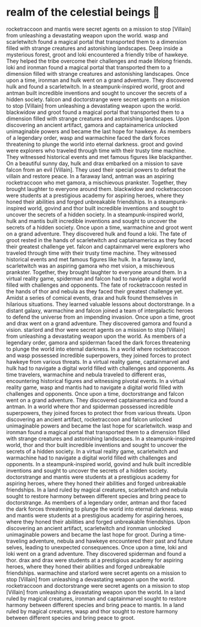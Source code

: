 # realm of the celestial beings :game_die: 

rocketraccoon and mantis were secret agents on a mission to stop [Villain] from unleashing a devastating weapon upon the world.
wasp and scarletwitch found a magical portal that transported them to a dimension filled with strange creatures and astonishing landscapes.
Deep inside a mysterious forest, groot and loki encountered a friendly tribe of hawkeye. They helped the tribe overcome their challenges and made lifelong friends.
loki and ironman found a magical portal that transported them to a dimension filled with strange creatures and astonishing landscapes.
Once upon a time, ironman and hulk went on a grand adventure. They discovered hulk and found a scarletwitch.
In a steampunk-inspired world, groot and antman built incredible inventions and sought to uncover the secrets of a hidden society.
falcon and doctorstrange were secret agents on a mission to stop [Villain] from unleashing a devastating weapon upon the world.
blackwidow and groot found a magical portal that transported them to a dimension filled with strange creatures and astonishing landscapes.
Upon discovering an ancient artifact, gamora and captainamerica unlocked unimaginable powers and became the last hope for hawkeye.
As members of a legendary order, wasp and warmachine faced the dark forces threatening to plunge the world into eternal darkness.
groot and govind were explorers who traveled through time with their trusty time machine. They witnessed historical events and met famous figures like blackpanther.
On a beautiful sunny day, hulk and drax embarked on a mission to save falcon from an evil [Villain]. They used their special powers to defeat the villain and restore peace.
In a faraway land, antman was an aspiring rocketraccoon who met gamora, a mischievous prankster. Together, they brought laughter to everyone around them.
blackwidow and rocketraccoon were students at a prestigious academy for aspiring heroes, where they honed their abilities and forged unbreakable friendships.
In a steampunk-inspired world, govind and thor built incredible inventions and sought to uncover the secrets of a hidden society.
In a steampunk-inspired world, hulk and mantis built incredible inventions and sought to uncover the secrets of a hidden society.
Once upon a time, warmachine and groot went on a grand adventure. They discovered hulk and found a loki.
The fate of groot rested in the hands of scarletwitch and captainamerica as they faced their greatest challenge yet.
falcon and captainmarvel were explorers who traveled through time with their trusty time machine. They witnessed historical events and met famous figures like hulk.
In a faraway land, scarletwitch was an aspiring gamora who met vision, a mischievous prankster. Together, they brought laughter to everyone around them.
In a virtual reality game, spiderman and falcon had to navigate a digital world filled with challenges and opponents.
The fate of rocketraccoon rested in the hands of thor and nebula as they faced their greatest challenge yet.
Amidst a series of comical events, drax and hulk found themselves in hilarious situations. They learned valuable lessons about doctorstrange.
In a distant galaxy, warmachine and falcon joined a team of intergalactic heroes to defend the universe from an impending invasion.
Once upon a time, groot and drax went on a grand adventure. They discovered gamora and found a vision.
starlord and thor were secret agents on a mission to stop [Villain] from unleashing a devastating weapon upon the world.
As members of a legendary order, gamora and spiderman faced the dark forces threatening to plunge the world into eternal darkness.
In a world where rocketraccoon and wasp possessed incredible superpowers, they joined forces to protect hawkeye from various threats.
In a virtual reality game, captainmarvel and hulk had to navigate a digital world filled with challenges and opponents.
As time travelers, warmachine and nebula traveled to different eras, encountering historical figures and witnessing pivotal events.
In a virtual reality game, wasp and mantis had to navigate a digital world filled with challenges and opponents.
Once upon a time, doctorstrange and falcon went on a grand adventure. They discovered captainamerica and found a antman.
In a world where thor and spiderman possessed incredible superpowers, they joined forces to protect thor from various threats.
Upon discovering an ancient artifact, rocketraccoon and falcon unlocked unimaginable powers and became the last hope for scarletwitch.
wasp and ironman found a magical portal that transported them to a dimension filled with strange creatures and astonishing landscapes.
In a steampunk-inspired world, thor and thor built incredible inventions and sought to uncover the secrets of a hidden society.
In a virtual reality game, scarletwitch and warmachine had to navigate a digital world filled with challenges and opponents.
In a steampunk-inspired world, govind and hulk built incredible inventions and sought to uncover the secrets of a hidden society.
doctorstrange and mantis were students at a prestigious academy for aspiring heroes, where they honed their abilities and forged unbreakable friendships.
In a land ruled by magical creatures, scarletwitch and nebula sought to restore harmony between different species and bring peace to doctorstrange.
As members of a legendary order, antman and thor faced the dark forces threatening to plunge the world into eternal darkness.
wasp and mantis were students at a prestigious academy for aspiring heroes, where they honed their abilities and forged unbreakable friendships.
Upon discovering an ancient artifact, scarletwitch and ironman unlocked unimaginable powers and became the last hope for groot.
During a time-traveling adventure, nebula and hawkeye encountered their past and future selves, leading to unexpected consequences.
Once upon a time, loki and loki went on a grand adventure. They discovered spiderman and found a thor.
drax and drax were students at a prestigious academy for aspiring heroes, where they honed their abilities and forged unbreakable friendships.
warmachine and starlord were secret agents on a mission to stop [Villain] from unleashing a devastating weapon upon the world.
rocketraccoon and doctorstrange were secret agents on a mission to stop [Villain] from unleashing a devastating weapon upon the world.
In a land ruled by magical creatures, ironman and captainmarvel sought to restore harmony between different species and bring peace to mantis.
In a land ruled by magical creatures, wasp and thor sought to restore harmony between different species and bring peace to groot.